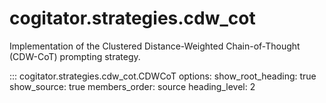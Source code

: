 # cogitator.strategies.cdw_cot

Implementation of the Clustered Distance-Weighted Chain-of-Thought (CDW-CoT) prompting strategy.

::: cogitator.strategies.cdw_cot.CDWCoT
    options:
        show_root_heading: true
        show_source: true
        members_order: source
        heading_level: 2
